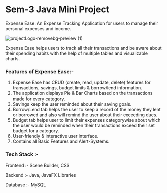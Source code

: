 # Sem-3 Java Mini Project

  Expense Ease:  An Expense Tracking Application for users to manage their personal expenses and income.

  ![projectLogo-removebg-preview (1)](https://github.com/saifuddin-syed/java_project/assets/140707345/cbdf310b-001c-4bce-ab0f-db7fb29a00c1)
  
  Expense Ease helps users to track all their transactions and be aware about their spending habits with the help of multiple tables and visualizable charts.

### Features of Expense Ease:-

1) Expense Ease has CRUD (create, read, update, delete) features for transactions, savings, budget limits & borrow/lend information.
2) The application displays Pie & Bar Charts based on the transactions made for every category.
3) Savings keep the user reminded about their saving goals.
4) Borrow/Lend tab helps the user to keep a record of the money they lent or borrowed and also will remind the user about their exceeding dues.
5) Budget tab helps user to limit their expenses categorywise about which the user would be reminded when their transactions exceed their set budget for a category.
6) User-friendly & interactive user interface.
7) Contains all Basic Features and Alert-Systems.

### Tech Stack :-
Frontend :- Scene Builder,  CSS
   
Backend :- Java, JavaFX Libraries
   
Database :- MySQL

